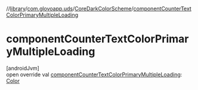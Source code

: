 //[library](../../../index.md)/[com.glovoapp.uds](../index.md)/[CoreDarkColorScheme](index.md)/[componentCounterTextColorPrimaryMultipleLoading](component-counter-text-color-primary-multiple-loading.md)

# componentCounterTextColorPrimaryMultipleLoading

[androidJvm]\
open override val [componentCounterTextColorPrimaryMultipleLoading](component-counter-text-color-primary-multiple-loading.md): [Color](https://developer.android.com/reference/kotlin/androidx/compose/ui/graphics/Color.html)
